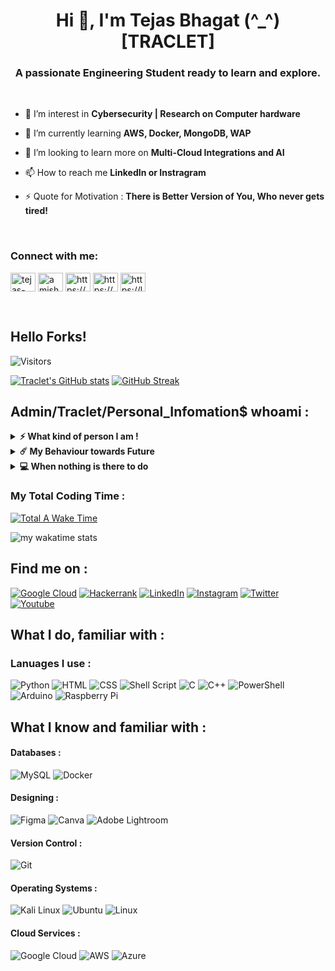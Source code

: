 <h1 align="center">Hi 👋, I'm Tejas Bhagat (^_^) [TRACLET]</h1>

<h3 align="center">A passionate Engineering Student ready to learn and explore.</h3> 
<br>

- 🔭 I’m interest in **Cybersecurity | Research on Computer hardware**

- 🌱 I’m currently learning **AWS, Docker, MongoDB, WAP**

- 👯 I’m looking to learn more on **Multi-Cloud Integrations and AI**

- 📫 How to reach me **LinkedIn or Instragram**

- ⚡ Quote for Motivation : **There is Better Version of You, Who never gets tired!**

<br>
<h3 align="left">Connect with me:</h3>
<p align="left">
<a href="https://linkedin.com/in/tejas-prashant-bhagat" target="blank"><img align="center" src="https://raw.githubusercontent.com/rahuldkjain/github-profile-readme-generator/master/src/images/icons/Social/linked-in-alt.svg" alt="tejas-prashant-bhagat" height="30" width="40" /></a>
<a href="https://twitter.com/amishavkulkarni" target="blank"><img align="center" src="https://raw.githubusercontent.com/rahuldkjain/github-profile-readme-generator/master/src/images/icons/Social/twitter.svg" alt="amishavkulkarni" height="30" width="40" /></a>
<a href="https://instagram.com/https://www.instagram.com/_tejasb13_/" target="blank"><img align="center" src="https://raw.githubusercontent.com/rahuldkjain/github-profile-readme-generator/master/src/images/icons/Social/instagram.svg" alt="https://www.instagram.com/_tejasb13_/" height="30" width="40" /></a>
<a href="https://www.hackerrank.com/https://www.hackerrank.com/1303tejasbhagat" target="blank"><img align="center" src="https://raw.githubusercontent.com/rahuldkjain/github-profile-readme-generator/master/src/images/icons/Social/hackerrank.svg" alt="https://www.hackerrank.com/1303tejasbhagat" height="30" width="40" /></a>
<a href="https://www.leetcode.com/https://leetcode.com/traclet_tejas/" target="blank"><img align="center" src="https://raw.githubusercontent.com/rahuldkjain/github-profile-readme-generator/master/src/images/icons/Social/leet-code.svg" alt="https://leetcode.com/traclet_tejas/" height="30" width="40" /></a>
</p>
<br>

## Hello Forks! 
![Visitors](https://komarev.com/ghpvc/?username=TejasPBhagat&color=green&style=for-the-badge)
<br>

[![Traclet's GitHub stats](https://github-readme-stats.vercel.app/api?username=TejasPBhagat&show_icons=true&theme=chartreuse-dark)](https://github.com/anuraghazra/github-readme-stats)
[![GitHub Streak](https://github-readme-streak-stats.herokuapp.com/?user=TejasPBhagat&theme=chartreuse-dark)](https://git.io/streak-stats)
<br>

## Admin/Traclet/Personal_Infomation$ whoami :

<details>
     <summary><b>⚡ What kind of person I am !</b></summary><br>

	(o_0)---> I am SimpleGuy, a person who likes to manage stuff.
	(o_0)---> I am self learner, whose interest is towards Cybersecurity and Cloud.
	
</details> 

<details>
     <summary><b>☄️ My Behaviour towards Future </b></summary><br>
	
	(0_0)---> Done various things starting from Scratch to Intermediate Level, trying to get to Advance Level soon.     
	(0_0)---> Starting to document by Journey from now on. (On the basis of reading alot of articles)
	
</details> 


<details>
     <summary><b>💻 When nothing is there to do</b></summary><br>
	
	(0_o)---> Things I do other then all this : 
		    > I love Gaming. 
		    > Do alot of Research on new Computer and Laptop Hardware. 
		    > Watch web series and movies whenever free. 
		    > Exercise and Consistency. 
	
</details>

### My Total Coding Time :

[![Total A Wake Time](https://wakatime.com/badge/user/bbf920af-c8da-415d-bd51-a5938b9fd8a9.svg)](https://wakatime.com/@bbf920af-c8da-415d-bd51-a5938b9fd8a9)	

![my wakatime stats](https://github-readme-stats.vercel.app/api/wakatime?username=traclet_1303&theme=chartreuse-dark)

<!-- ![My github activity graph](https://activity-graph.herokuapp.com/graph?username=traclet_1303&theme=react-dark&custom_title=My%20Commits%20Graph%20&hide_border=true)  -->

## Find me on :

[![Google Cloud](https://img.shields.io/badge/Google_Cloud-4285F4?style=for-the-badge&logo=google-cloud&logoColor=white)](https://www.cloudskillsboost.google/public_profiles/7ec928bc-5a6b-463d-a55a-b1fe4d696e81)
[![Hackerrank](https://img.shields.io/badge/-Hackerrank-2EC866?style=for-the-badge&logo=HackerRank&logoColor=white)](https://www.hackerrank.com/glisspaul123)
[![LinkedIn](https://img.shields.io/badge/LinkedIn-0077B5?style=for-the-badge&logo=linkedin&logoColor=white)](https://www.linkedin.com/in/tejas-prashant-bhagat/)
[![Instagram](https://img.shields.io/badge/Instagram-E4405F?style=for-the-badge&logo=instagram&logoColor=white)](https://www.instagram.com/_tejasb13_/)
[![Twitter](https://img.shields.io/badge/Twitter-1DA1F2?style=for-the-badge&logo=twitter&logoColor=white)](https://twitter.com/TejasPBhagat)
[![Youtube](https://img.shields.io/badge/YouTube-FF0000?style=for-the-badge&logo=youtube&logoColor=white)](https://www.youtube.com/c/Technometrypro)

## What I do, familiar with :

### Lanuages I use :

<!-- [![All Languages](https://github-readme-stats.vercel.app/api?username=TejasPBhagat)](https://github.com/TejasPBhagat/github-readme-stats) -->

![Python](https://img.shields.io/badge/python-3670A0?style=for-the-badge&logo=python&logoColor=ffdd54)
![HTML](https://img.shields.io/badge/HTML-239120?style=for-the-badge&logo=html5&logoColor=white)
![CSS](https://img.shields.io/badge/CSS-239120?&style=for-the-badge&logo=css3&logoColor=white)
![Shell Script](https://img.shields.io/badge/shell_script-%23121011.svg?style=for-the-badge&logo=gnu-bash&logoColor=white)
![C](https://img.shields.io/badge/c-%2300599C.svg?style=for-the-badge&logo=c&logoColor=white)
![C++](https://img.shields.io/badge/c++-%2300599C.svg?style=for-the-badge&logo=c%2B%2B&logoColor=white)
![PowerShell](https://img.shields.io/badge/PowerShell-5391FE?style=for-the-badge&logo=PowerShell&logoColor=white)
![Arduino](https://img.shields.io/badge/-Arduino-00979D?style=for-the-badge&logo=Arduino&logoColor=white)
![Raspberry Pi](https://img.shields.io/badge/-RaspberryPi-C51A4A?style=for-the-badge&logo=Raspberry-Pi)


## What I know and familiar with :

#### Databases :

![MySQL](https://img.shields.io/badge/MySQL-00000F?style=for-the-badge&logo=mysql&logoColor=white)
![Docker](https://img.shields.io/badge/docker-%230db7ed.svg?style=for-the-badge&logo=docker&logoColor=white)

#### Designing :

![Figma](https://img.shields.io/badge/Figma-F24E1E?style=for-the-badge&logo=figma&logoColor=white)
![Canva](https://img.shields.io/badge/Canva-%2300C4CC.svg?&style=for-the-badge&logo=Canva&logoColor=white)
![Adobe Lightroom](https://img.shields.io/badge/Adobe%20Lightroom-31A8FF?style=for-the-badge&logo=Adobe%20Lightroom&logoColor=white)

#### Version Control :

![Git](https://img.shields.io/badge/GIT-E44C30?style=for-the-badge&logo=git&logoColor=white)

#### Operating Systems :

![Kali Linux](https://img.shields.io/badge/Kali_Linux-557C94?style=for-the-badge&logo=kali-linux&logoColor=white)
![Ubuntu](https://img.shields.io/badge/Ubuntu-E95420?style=for-the-badge&logo=ubuntu&logoColor=white)
![Linux](https://img.shields.io/badge/Linux-FCC624?style=for-the-badge&logo=linux&logoColor=black)

#### Cloud Services :

![Google Cloud](https://img.shields.io/badge/GoogleCloud-%234285F4.svg?style=for-the-badge&logo=google-cloud&logoColor=white)
![AWS](https://img.shields.io/badge/AWS-%23FF9900.svg?style=for-the-badge&logo=amazon-aws&logoColor=white)
![Azure](https://img.shields.io/badge/azure-%230072C6.svg?style=for-the-badge&logo=microsoftazure&logoColor=white)
